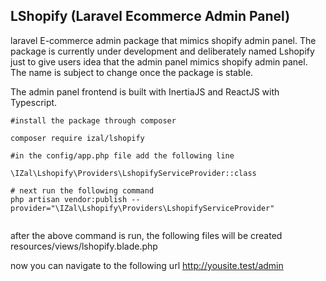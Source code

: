 ## LShopify (Laravel Ecommerce Admin Panel)
laravel E-commerce admin package that mimics shopify admin panel. 
The package is currently under development and deliberately named Lshopify just to give users idea that the 
admin panel mimics shopify admin panel. The name is subject to change once the package is stable. 

The admin panel frontend is built with InertiaJS and ReactJS with Typescript. 

```angular2html
#install the package through composer

composer require izal/lshopify

#in the config/app.php file add the following line

\IZal\Lshopify\Providers\LshopifyServiceProvider::class

# next run the following command
php artisan vendor:publish --provider="\IZal\Lshopify\Providers\LshopifyServiceProvider" 


```
after the above command is run, the following files will be created
resources/views/lshopify.blade.php

now you can navigate to the following url
http://yousite.test/admin


